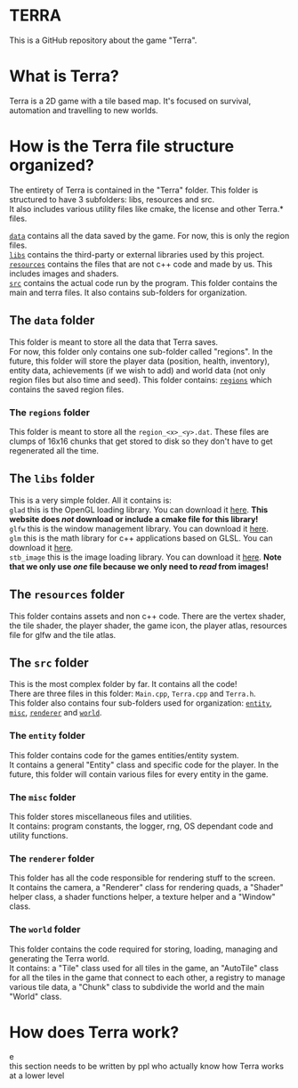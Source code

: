 # TERRA
This is a GitHub repository about the game "Terra".

# What is Terra?
Terra is a 2D game with a tile based map. It's focused on survival, automation and travelling to new worlds.

# How is the Terra file structure organized?
The entirety of Terra is contained in the "Terra" folder. This folder is structured to have 3 subfolders: libs, resources and src.  
It also includes various utility files like cmake, the license and other Terra.* files.

[`data`](#the-data-folder) contains all the data saved by the game. For now, this is only the region files.  
[`libs`](#the-libs-folder) contains the third-party or external libraries used by this project.  
[`resources`](#the-resources-folder) contains the files that are not c++ code and made by us. This includes images and shaders.  
[`src`](#the-src-folder) contains the actual code run by the program. This folder contains the main and terra files. 
It also contains sub-folders for organization.


## The `data` folder
This folder is meant to store all the data that Terra saves.  
For now, this folder only contains one sub-folder called "regions". In the future, this folder will store the player data (position, health, inventory), entity data, achievements (if we wish to add) and world data (not only region files but also time and seed).
This folder contains:
[`regions`](#the-regions-folder) which contains the saved region files.
### The `regions` folder
This folder is meant to store all the `region_<x>_<y>.dat`. These files are clumps of 16x16 chunks that get stored to disk so they don't have to get regenerated all the time.

## The `libs` folder
This is a very simple folder. All it contains is:  
`glad` this is the OpenGL loading library. You can download it [here](https://glad.dav1d.de). **This website does _not_ download or include a cmake file for this library!**  
`glfw` this is the window management library. You can download it [here](https://www.glfw.org).  
`glm` this is the math library for c++ applications based on GLSL. You can download it [here](https://github.com/g-truc/glm).  
`stb_image` this is the image loading library. You can download it [here](https://github.com/nothings/stb/blob/master/stb_image.h). **Note that we only use _one_ file because we only need to _read_ from images!**

## The `resources` folder
This folder contains assets and non c++ code. There are the vertex shader, the tile shader, the player shader, the game icon, the player atlas, resources file for glfw and the tile atlas.

## The `src` folder
This is the most complex folder by far. It contains all the code!  
There are three files in this folder: `Main.cpp`, `Terra.cpp` and `Terra.h`.  
This folder also contains four sub-folders used for organization: [`entity`](#the-entity-folder), [`misc`](#the-misc-folder), [`renderer`](#the-renderer-folder) and [`world`](#the-world-folder).
### The `entity` folder
This folder contains code for the games entities/entity system.  
It contains a general "Entity" class and specific code for the player. In the future, this folder will contain various files for every entity in the game.
### The `misc` folder
This folder stores miscellaneous files and utilities.  
It contains: program constants, the logger, rng, OS dependant code and utility functions.
### The `renderer` folder
This folder has all the code responsible for rendering stuff to the screen.  
It contains the camera, a "Renderer" class for rendering quads, a "Shader" helper class, a shader functions helper, a texture helper and a "Window" class.
### The `world` folder
This folder contains the code required for storing, loading, managing and generating the Terra world.  
It contains: a "Tile" class used for all tiles in the game, an "AutoTile" class for all the tiles in the game that connect to each other, a registry to manage various tile data, a "Chunk" class to subdivide the world and the main "World" class.

# How does Terra work?
e  
this section needs to be written by ppl who actually know how Terra works at a lower level
